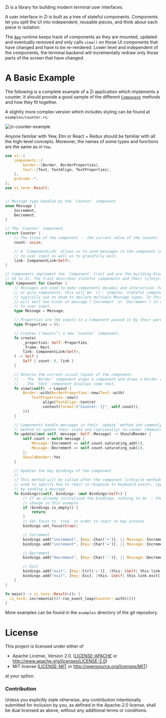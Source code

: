 Zi is a library for building modern terminal user interfaces.

A user interface in Zi is built as a tree of stateful components. Components
let you split the UI into independent, reusable pieces, and think about each
piece in isolation.

The [`App`](app/struct.App.html) runtime keeps track of components as they are
mounted, updated and eventually removed and only calls `view()` on those UI
components that have changed and have to be re-rendered. Lower level and
independent of the components, the terminal backend will incrementally
redraw only those parts of the screen that have changed.


# A Basic Example

The following is a complete example of a Zi application which implements a
counter. It should provide a good sample of the different
[`Component`](trait.Component.html) methods and how they fit together.

A slightly more complex version which includes styling can be found at
`examples/counter.rs`.

![zi-counter-example](https://user-images.githubusercontent.com/797170/137802270-0a4a50af-1fd5-473f-a52c-9d3a107809d0.gif)

Anyone familiar with Yew, Elm or React + Redux should be familiar with all
the high-level concepts. Moreover, the names of some types and functions are
the same as in `Yew`.

```rust
use zi::{
    components::{
        border::{Border, BorderProperties},
        text::{Text, TextAlign, TextProperties},
    },
    prelude::*,
};
use zi_term::Result;


// Message type handled by the `Counter` component.
enum Message {
    Increment,
    Decrement,
}

// The `Counter` component.
struct Counter {
    // The state of the component -- the current value of the counter.
    count: usize,

    // A `ComponentLink` allows us to send messages to the component in reaction
    // to user input as well as to gracefully exit.
    link: ComponentLink<Self>,
}

// Components implement the `Component` trait and are the building blocks of the
// UI in Zi. The trait describes stateful components and their lifecycle.
impl Component for Counter {
    // Messages are used to make components dynamic and interactive. For simple
    // or pure components, this will be `()`. Complex, stateful components will
    // typically use an enum to declare multiple Message types. In this case, we
    // will emit two kinds of message (`Increment` or `Decrement`) in reaction
    // to user input.
    type Message = Message;

    // Properties are the inputs to a Component passed in by their parent.
    type Properties = ();

    // Creates ("mounts") a new `Counter` component.
    fn create(
        _properties: Self::Properties,
        _frame: Rect,
        link: ComponentLink<Self>,
    ) -> Self {
        Self { count: 0, link }
    }

    // Returns the current visual layout of the component.
    //  - The `Border` component wraps a component and draws a border around it.
    //  - The `Text` component displays some text.
    fn view(&self) -> Layout {
        Border::with(BorderProperties::new(Text::with(
            TextProperties::new()
                .align(TextAlign::Centre)
                .content(format!("Counter: {}", self.count)),
        )))
    }

    // Components handle messages in their `update` method and commonly use this
    // method to update their state and (optionally) re-render themselves.
    fn update(&mut self, message: Self::Message) -> ShouldRender {
        self.count = match message {
            Message::Increment => self.count.saturating_add(1),
            Message::Decrement => self.count.saturating_sub(1),
        };
        ShouldRender::Yes
    }

    // Updates the key bindings of the component.
    //
    // This method will be called after the component lifecycle methods. It is
    // used to specify how to react in response to keyboard events, typically
    // by sending a message.
    fn bindings(&self, bindings: &mut Bindings<Self>) {
        // If we already initialised the bindings, nothing to do -- they never
        // change in this example
        if !bindings.is_empty() {
            return;
        }
        // Set focus to `true` in order to react to key presses
        bindings.set_focus(true);

        // Increment
        bindings.add("increment", [Key::Char('+')], || Message::Increment);
        bindings.add("increment", [Key::Char('=')], || Message::Increment);

        // Decrement
        bindings.add("decrement", [Key::Char('-')], || Message::Decrement);

        // Exit
        bindings.add("exit", [Key::Ctrl('c')], |this: &Self| this.link.exit());
        bindings.add("exit", [Key::Esc], |this: &Self| this.link.exit());
    }
}

fn main() -> zi_term::Result<()> {
  zi_term::incremental()?.run_event_loop(Counter::with(()))
}
```

More examples can be found in the `examples` directory of the git
repository.


# License

This project is licensed under either of

 * Apache License, Version 2.0, ([LICENSE-APACHE](LICENSE-APACHE) or
   http://www.apache.org/licenses/LICENSE-2.0)
 * MIT license ([LICENSE-MIT](LICENSE-MIT) or
   http://opensource.org/licenses/MIT)

at your option.

### Contribution

Unless you explicitly state otherwise, any contribution intentionally submitted
for inclusion by you, as defined in the Apache-2.0 license, shall be dual
licensed as above, without any additional terms or conditions.
